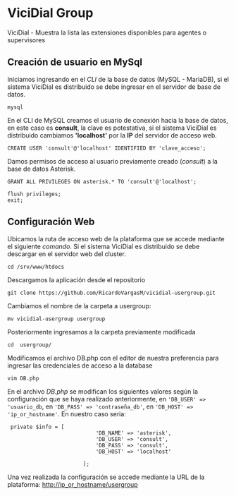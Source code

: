 # ViciDial Group
ViciDial - Muestra la lista las extensiones disponibles para agentes o supervisores

## Creación de usuario en MySql
Iniciamos ingresando en el *CLI* de la base de datos (MySQL - MariaDB), si el sistema ViciDial es distribuido se debe ingresar en el servidor de base de datos.

```
mysql
```
En el CLI de MySQL creamos el usuario de conexión hacia la base de datos, en este caso es **consult**, la clave es potestativa, si el sistema ViciDial es distribuido cambiamos **'localhost'** por la **IP** del servidor de acceso web.
```
CREATE USER 'consult'@'localhost' IDENTIFIED BY 'clave_acceso';
```

Damos permisos de acceso al usuario previamente creado (*consult*) a la base de datos Asterisk.
```
GRANT ALL PRIVILEGES ON asterisk.* TO 'consult'@'localhost';
```
```
flush privileges;
exit;
```

## Configuración Web

Ubicamos la ruta de acceso web de la plataforma que se accede mediante el siguiente *comando*. Si el sistema ViciDial es distribuido se debe descargar en el servidor web del cluster.

```
cd /srv/www/htdocs
```

Descargamos la aplicación desde el repositorio 

```
git clone https://github.com/RicardoVargasM/vicidial-usergroup.git
```
Cambiamos el nombre de la carpeta a usergroup:

```
mv vicidial-usergroup usergroup
```
Posteriormente ingresamos a la carpeta previamente modificada
```
cd  usergroup/
```

Modificamos el archivo DB.php con el editor de nuestra preferencia para ingresar las credenciales de acceso a la database
```
vim DB.php
```
En el archivo *DB.php* se modifican los siguientes valores según la configuración que se haya realizado anteriormente, en `'DB_USER' => 'usuario_db`, en `'DB_PASS' => 'contraseña_db'`, en `'DB_HOST' => 'ip_or_hostname'`. En nuestro caso seria:
```
 private $info = [
                            'DB_NAME' => 'asterisk',
                            'DB_USER' => 'consult',
                            'DB_PASS' => 'consult',
							'DB_HOST' => 'localhost'

                        ];
```

Una vez realizada la configuración se accede mediante la URL de la plataforma: [http://ip_or_hostname/usergroup](http://ip_or_hostname/usergroup)
